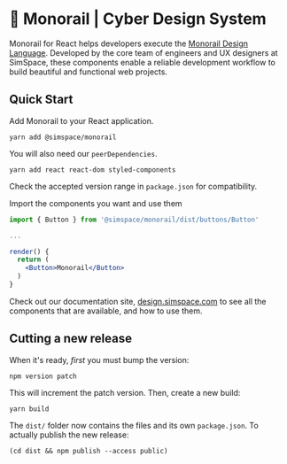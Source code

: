 # 🚝 Monorail | Cyber Design System

Monorail for React helps developers execute the [Monorail Design Language](https://design.simspace.com). Developed by the core team of engineers and UX designers at SimSpace, these components enable a reliable development workflow to build beautiful and functional web projects.


## Quick Start

Add Monorail to your React application.

```
yarn add @simspace/monorail
```

You will also need our `peerDependencies`.

```
yarn add react react-dom styled-components
```

Check the accepted version range in `package.json` for compatibility.

Import the components you want and use them

```jsx
import { Button } from '@simspace/monorail/dist/buttons/Button'

...

render() {
  return (
    <Button>Monorail</Button>
  )	
}
```

Check out our documentation site, [design.simspace.com](https://design.simspace.com) to see all the components that are available, and how to use them.


## Cutting a new release

When it's ready, _first_ you must bump the version:

`npm version patch`

This will increment the patch version. Then, create a new build:

`yarn build`

The `dist/` folder now contains the files and its own `package.json`. To actually publish the new release:

`(cd dist && npm publish --access public)`
